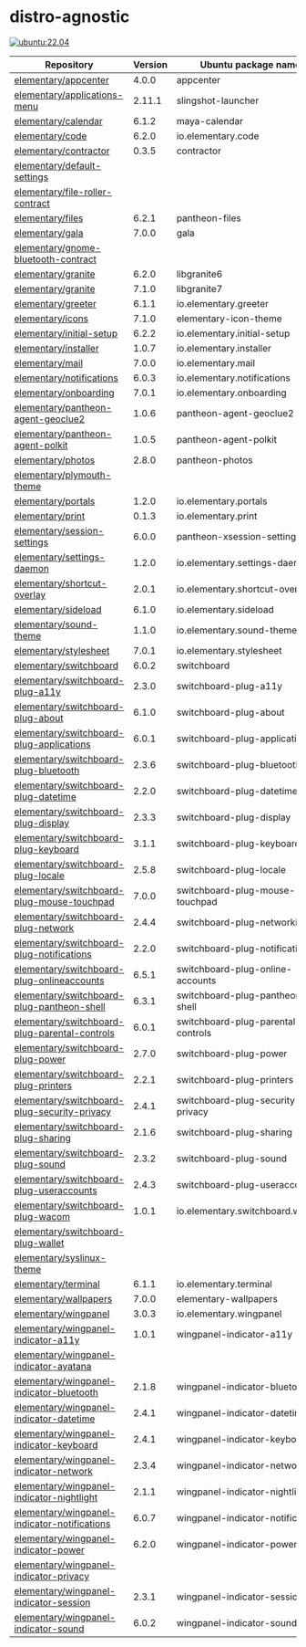 # distro-agnostic

[![ubuntu:22.04](https://github.com/meisenzahl/distro-agnostic/actions/workflows/ubuntu:22.04.yml/badge.svg)](https://github.com/meisenzahl/distro-agnostic/actions/workflows/ubuntu:22.04.yml)

| Repository | Version | Ubuntu package name | Recipe |
| ---------- | ------- | ------------------- | ------ |
| [elementary/appcenter](https://github.com/elementary/appcenter) | 4.0.0 | appcenter | [io.elementary.appcenter](packages/io.elementary.appcenter.yml) |
| [elementary/applications-menu](https://github.com/elementary/applications-menu) | 2.11.1 | slingshot-launcher | [io.elementary.wingpanel.applications-menu](packages/io.elementary.wingpanel.applications-menu.yml) |
| [elementary/calendar](https://github.com/elementary/calendar) | 6.1.2 | maya-calendar | [io.elementary.calendar](packages/io.elementary.calendar.yml) |
| [elementary/code](https://github.com/elementary/code) | 6.2.0 | io.elementary.code | [io.elementary.code](packages/io.elementary.code.yml) |
| [elementary/contractor](https://github.com/elementary/contractor) | 0.3.5 | contractor | [io.elementary.contractor](packages/io.elementary.contractor.yml) |
| [elementary/default-settings](https://github.com/elementary/default-settings) |  |  | [](packages/.yml) |
| [elementary/file-roller-contract](https://github.com/elementary/file-roller-contract) |  |  | [](packages/.yml) |
| [elementary/files](https://github.com/elementary/files) | 6.2.1 | pantheon-files | [io.elementary.files](packages/io.elementary.files.yml) |
| [elementary/gala](https://github.com/elementary/gala) | 7.0.0 | gala | [io.elementary.gala](packages/io.elementary.gala.yml) |
| [elementary/gnome-bluetooth-contract](https://github.com/elementary/gnome-bluetooth-contract) |  |  | [](packages/.yml) |
| [elementary/granite](https://github.com/elementary/granite) | 6.2.0 | libgranite6 | [io.elementary.granite-6](packages/io.elementary.granite-6.yml) |
| [elementary/granite](https://github.com/elementary/granite) | 7.1.0 | libgranite7 | [io.elementary.granite-7](packages/io.elementary.granite-7.yml) |
| [elementary/greeter](https://github.com/elementary/greeter) | 6.1.1 | io.elementary.greeter | [io.elementary.greeter](packages/io.elementary.greeter.yml) |
| [elementary/icons](https://github.com/elementary/icons) | 7.1.0 | elementary-icon-theme | [io.elementary.icons](packages/io.elementary.icons.yml) |
| [elementary/initial-setup](https://github.com/elementary/initial-setup) | 6.2.2 | io.elementary.initial-setup | [io.elementary.initial-setup](packages/io.elementary.initial-setup.yml) |
| [elementary/installer](https://github.com/elementary/installer) | 1.0.7 | io.elementary.installer | [io.elementary.installer](packages/io.elementary.installer.yml) |
| [elementary/mail](https://github.com/elementary/mail) | 7.0.0 | io.elementary.mail | [io.elementary.mail](packages/io.elementary.mail.yml) |
| [elementary/notifications](https://github.com/elementary/notifications) | 6.0.3 | io.elementary.notifications | [io.elementary.notifications](packages/io.elementary.notifications.yml) |
| [elementary/onboarding](https://github.com/elementary/onboarding) | 7.0.1 | io.elementary.onboarding | [io.elementary.onboarding](packages/io.elementary.onboarding.yml) |
| [elementary/pantheon-agent-geoclue2](https://github.com/elementary/pantheon-agent-geoclue2) | 1.0.6 | pantheon-agent-geoclue2 | [io.elementary.pantheon-agent-geoclue2](packages/io.elementary.pantheon-agent-geoclue2.yml) |
| [elementary/pantheon-agent-polkit](https://github.com/elementary/pantheon-agent-polkit) | 1.0.5 | pantheon-agent-polkit | [io.elementary.pantheon-agent-polkit](packages/io.elementary.pantheon-agent-polkit.yml) |
| [elementary/photos](https://github.com/elementary/photos) | 2.8.0 | pantheon-photos | [io.elementary.photos](packages/io.elementary.photos.yml) |
| [elementary/plymouth-theme](https://github.com/elementary/plymouth-theme) |  |  | [](packages/.yml) |
| [elementary/portals](https://github.com/elementary/portals) | 1.2.0 | io.elementary.portals | [io.elementary.portals](packages/io.elementary.portals.yml) |
| [elementary/print](https://github.com/elementary/print) | 0.1.3 | io.elementary.print | [io.elementary.print](packages/io.elementary.print.yml) |
| [elementary/session-settings](https://github.com/elementary/session-settings) | 6.0.0 | pantheon-xsession-settings | [io.elementary.session-settings](packages/io.elementary.session-settings.yml) |
| [elementary/settings-daemon](https://github.com/elementary/settings-daemon) | 1.2.0 | io.elementary.settings-daemon | [io.elementary.settings-daemon](packages/io.elementary.settings-daemon.yml) |
| [elementary/shortcut-overlay](https://github.com/elementary/shortcut-overlay) | 2.0.1 | io.elementary.shortcut-overlay | [io.elementary.shortcut-overlay](packages/io.elementary.shortcut-overlay.yml) |
| [elementary/sideload](https://github.com/elementary/sideload) | 6.1.0 | io.elementary.sideload | [io.elementary.sideload](packages/io.elementary.sideload.yml) |
| [elementary/sound-theme](https://github.com/elementary/sound-theme) | 1.1.0 | io.elementary.sound-theme | [io.elementary.sound-theme](packages/io.elementary.sound-theme.yml) |
| [elementary/stylesheet](https://github.com/elementary/stylesheet) | 7.0.1 | io.elementary.stylesheet | [io.elementary.stylesheet](packages/io.elementary.stylesheet.yml) |
| [elementary/switchboard](https://github.com/elementary/switchboard) | 6.0.2 | switchboard | [io.elementary.switchboard](packages/io.elementary.switchboard.yml) |
| [elementary/switchboard-plug-a11y](https://github.com/elementary/switchboard-plug-a11y) | 2.3.0 | switchboard-plug-a11y | [io.elementary.switchboard.a11y](packages/io.elementary.switchboard.a11y.yml) |
| [elementary/switchboard-plug-about](https://github.com/elementary/switchboard-plug-about) | 6.1.0 | switchboard-plug-about | [io.elementary.switchboard.about](packages/io.elementary.switchboard.about.yml) |
| [elementary/switchboard-plug-applications](https://github.com/elementary/switchboard-plug-applications) | 6.0.1 | switchboard-plug-applications | [io.elementary.switchboard.applications](packages/io.elementary.switchboard.applications.yml) |
| [elementary/switchboard-plug-bluetooth](https://github.com/elementary/switchboard-plug-bluetooth) | 2.3.6 | switchboard-plug-bluetooth | [io.elementary.switchboard.bluetooth](packages/io.elementary.switchboard.bluetooth.yml) |
| [elementary/switchboard-plug-datetime](https://github.com/elementary/switchboard-plug-datetime) | 2.2.0 | switchboard-plug-datetime | [io.elementary.switchboard.datetime](packages/io.elementary.switchboard.datetime.yml) |
| [elementary/switchboard-plug-display](https://github.com/elementary/switchboard-plug-display) | 2.3.3 | switchboard-plug-display | [io.elementary.switchboard.display](packages/io.elementary.switchboard.display.yml) |
| [elementary/switchboard-plug-keyboard](https://github.com/elementary/switchboard-plug-keyboard) | 3.1.1 | switchboard-plug-keyboard | [io.elementary.switchboard.keyboard](packages/io.elementary.switchboard.keyboard.yml) |
| [elementary/switchboard-plug-locale](https://github.com/elementary/switchboard-plug-locale) | 2.5.8 | switchboard-plug-locale | [io.elementary.switchboard.locale](packages/io.elementary.switchboard.locale.yml) |
| [elementary/switchboard-plug-mouse-touchpad](https://github.com/elementary/switchboard-plug-mouse-touchpad) | 7.0.0 | switchboard-plug-mouse-touchpad | [io.elementary.switchboard.mouse-touchpad](packages/io.elementary.switchboard.mouse-touchpad.yml) |
| [elementary/switchboard-plug-network](https://github.com/elementary/switchboard-plug-network) | 2.4.4 | switchboard-plug-networking | [io.elementary.switchboard.networking](packages/io.elementary.switchboard.networking.yml) |
| [elementary/switchboard-plug-notifications](https://github.com/elementary/switchboard-plug-notifications) | 2.2.0 | switchboard-plug-notifications | [io.elementary.switchboard.notifications](packages/io.elementary.switchboard.notifications.yml) |
| [elementary/switchboard-plug-onlineaccounts](https://github.com/elementary/switchboard-plug-onlineaccounts) | 6.5.1 | switchboard-plug-online-accounts | [io.elementary.switchboard.online-accounts](packages/io.elementary.switchboard.online-accounts.yml) |
| [elementary/switchboard-plug-pantheon-shell](https://github.com/elementary/switchboard-plug-pantheon-shell) | 6.3.1 | switchboard-plug-pantheon-shell | [io.elementary.switchboard.pantheon-shell](packages/io.elementary.switchboard.pantheon-shell.yml) |
| [elementary/switchboard-plug-parental-controls](https://github.com/elementary/switchboard-plug-parental-controls) | 6.0.1 | switchboard-plug-parental-controls | [io.elementary.switchboard.parental-controls](packages/io.elementary.switchboard.parental-controls.yml) |
| [elementary/switchboard-plug-power](https://github.com/elementary/switchboard-plug-power) | 2.7.0 | switchboard-plug-power | [io.elementary.switchboard.power](packages/io.elementary.switchboard.power.yml) |
| [elementary/switchboard-plug-printers](https://github.com/elementary/switchboard-plug-printers) | 2.2.1 | switchboard-plug-printers | [io.elementary.switchboard.printers](packages/io.elementary.switchboard.printers.yml) |
| [elementary/switchboard-plug-security-privacy](https://github.com/elementary/switchboard-plug-security-privacy) | 2.4.1 | switchboard-plug-security-privacy | [io.elementary.switchboard.security-privacy](packages/io.elementary.switchboard.security-privacy.yml) |
| [elementary/switchboard-plug-sharing](https://github.com/elementary/switchboard-plug-sharing) | 2.1.6 | switchboard-plug-sharing | [io.elementary.switchboard.sharing](packages/io.elementary.switchboard.sharing.yml) |
| [elementary/switchboard-plug-sound](https://github.com/elementary/switchboard-plug-sound) | 2.3.2 | switchboard-plug-sound | [io.elementary.switchboard.sound](packages/io.elementary.switchboard.sound.yml) |
| [elementary/switchboard-plug-useraccounts](https://github.com/elementary/switchboard-plug-useraccounts) | 2.4.3 | switchboard-plug-useraccounts | [io.elementary.switchboard.useraccounts](packages/io.elementary.switchboard.useraccounts.yml) |
| [elementary/switchboard-plug-wacom](https://github.com/elementary/switchboard-plug-wacom) | 1.0.1 | io.elementary.switchboard.wacom | [io.elementary.switchboard.wacom](packages/io.elementary.switchboard.wacom.yml) |
| [elementary/switchboard-plug-wallet](https://github.com/elementary/switchboard-plug-wallet) |  |  | [](packages/.yml) |
| [elementary/syslinux-theme](https://github.com/elementary/syslinux-theme) |  |  | [](packages/.yml) |
| [elementary/terminal](https://github.com/elementary/terminal) | 6.1.1 | io.elementary.terminal | [io.elementary.terminal](packages/io.elementary.terminal.yml) |
| [elementary/wallpapers](https://github.com/elementary/wallpapers) | 7.0.0 | elementary-wallpapers | [io.elementary.wallpapers](packages/io.elementary.wallpapers.yml) |
| [elementary/wingpanel](https://github.com/elementary/wingpanel) | 3.0.3 | io.elementary.wingpanel | [io.elementary.wingpanel](packages/io.elementary.wingpanel.yml) |
| [elementary/wingpanel-indicator-a11y](https://github.com/elementary/wingpanel-indicator-a11y) | 1.0.1 | wingpanel-indicator-a11y | [io.elementary.wingpanel.a11y](packages/io.elementary.wingpanel.a11y.yml) |
| [elementary/wingpanel-indicator-ayatana](https://github.com/elementary/wingpanel-indicator-ayatana) |  |  | [](packages/.yml) |
| [elementary/wingpanel-indicator-bluetooth](https://github.com/elementary/wingpanel-indicator-bluetooth) | 2.1.8 | wingpanel-indicator-bluetooth | [io.elementary.wingpanel.bluetooth](packages/io.elementary.wingpanel.bluetooth.yml) |
| [elementary/wingpanel-indicator-datetime](https://github.com/elementary/wingpanel-indicator-datetime) | 2.4.1 | wingpanel-indicator-datetime | [io.elementary.wingpanel.datetime](packages/io.elementary.wingpanel.datetime.yml) |
| [elementary/wingpanel-indicator-keyboard](https://github.com/elementary/wingpanel-indicator-keyboard) | 2.4.1 | wingpanel-indicator-keyboard | [io.elementary.wingpanel.keyboard](packages/io.elementary.wingpanel.keyboard.yml) |
| [elementary/wingpanel-indicator-network](https://github.com/elementary/wingpanel-indicator-network) | 2.3.4 | wingpanel-indicator-network | [io.elementary.wingpanel.network](packages/io.elementary.wingpanel.network.yml) |
| [elementary/wingpanel-indicator-nightlight](https://github.com/elementary/wingpanel-indicator-nightlight) | 2.1.1 | wingpanel-indicator-nightlight | [io.elementary.wingpanel.nightlight](packages/io.elementary.wingpanel.nightlight.yml) |
| [elementary/wingpanel-indicator-notifications](https://github.com/elementary/wingpanel-indicator-notifications) | 6.0.7 | wingpanel-indicator-notifications | [io.elementary.wingpanel.notifications](packages/io.elementary.wingpanel.notifications.yml) |
| [elementary/wingpanel-indicator-power](https://github.com/elementary/wingpanel-indicator-power) | 6.2.0 | wingpanel-indicator-power | [io.elementary.wingpanel.power](packages/io.elementary.wingpanel.power.yml) |
| [elementary/wingpanel-indicator-privacy](https://github.com/elementary/wingpanel-indicator-privacy) |  |  | [](packages/.yml) |
| [elementary/wingpanel-indicator-session](https://github.com/elementary/wingpanel-indicator-session) | 2.3.1 | wingpanel-indicator-session | [io.elementary.wingpanel.session](packages/io.elementary.wingpanel.session.yml) |
| [elementary/wingpanel-indicator-sound](https://github.com/elementary/wingpanel-indicator-sound) | 6.0.2 | wingpanel-indicator-sound | [io.elementary.wingpanel.sound](packages/io.elementary.wingpanel.sound.yml) |
